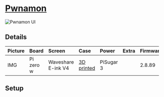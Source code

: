# [Pwnamon](https://opwngrid.xyz/search/392c08ac4f0ef60f82bd9169f5b7e09b01b8f01a8155cd2e50756a9f4dd36711)
![Pwnamon UI](https://github.com/RasTacsko/Pwnagotchi-workinprogress/blob/main/Pictures/UI_pwnamon.jpg?raw=true)
## Details
| Picture  | Board  | Screen  | Case  | Power  | Extra  | Firmware| Plugins  |
| :-- | :-- | :-- | :-- | :-- |  :-- | :-- | :-- |
| IMG |Pi zero w|Waveshare E-ink V4|[3D printed](https://cults3d.com/en/3d-model/gadget/coque-pwnagotchi-waveshare3-pisugar3-et-protection-d-ecran-plexiglass "3D printed")|PiSugar 3||2.8.89| |

## Setup

